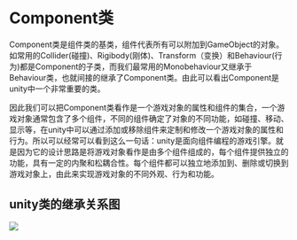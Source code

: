 # Component类

Component类是组件类的基类，组件代表所有可以附加到GameObject的对象。如常用的Collider(碰撞)、Rigibody(刚体)、Transform（变换）和Behaviour(行为)都是Component的子类，而我们最常用的Monobehaviour又继承于Behaviour类，也就间接的继承了Component类。由此可以看出Component是unity中一个非常重要的类。

因此我们可以把Component类看作是一个游戏对象的属性和组件的集合，一个游戏对象通常包含了多个组件，不同的组件确定了对象的不同功能，如碰撞、移动、显示等，在unity中可以通过添加或移除组件来定制和修改一个游戏对象的属性和行为。所以可以经常可以看到这么一句话：unity是面向组件编程的游戏引擎。就是因为它的设计思路是将游戏对象看作是由多个组件组成的，每个组件提供独立的功能，具有一定的内聚和松耦合性。每个组件都可以独立地添加到、删除或切换到游戏对象上，由此来实现游戏对象的不同外观、行为和功能。

## unity类的继承关系图

![](https://github.com/zhushouheng/Unity-learning/blob/main/images/%E7%B1%BB%E7%BB%A7%E6%89%BF%E5%85%B3%E7%B3%BB%E5%9B%BE.png)
